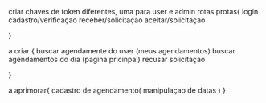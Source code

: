 criar chaves de token diferentes, uma para user e admin
rotas protas{
login
cadastro/verificaçao
receber/solicitaçao
aceitar/solicitaçao

}

a criar {
buscar agendamente do user (meus agendamentos)
buscar agendamentos do dia (pagina pricinpal)
recusar solicitaçao

}

a aprimorar{
cadastro de agendamento( manipulaçao de datas )
}